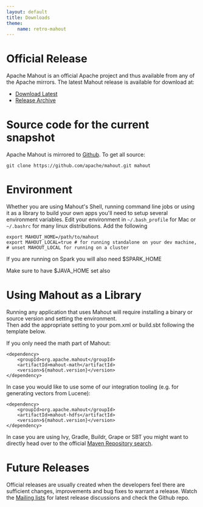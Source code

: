 ```yaml
---
layout: default
title: Downloads
theme:
    name: retro-mahout
---
```


<a name="Downloads-OfficialRelease"></a>
# Official Release
Apache Mahout is an official Apache project and thus available from any of
the Apache mirrors. The latest Mahout release is available for download at: 

* [Download Latest](http://www.apache.org/dyn/closer.cgi/mahout/)
* [Release Archive](http://archive.apache.org/dist/mahout/)


# Source code for the current snapshot

Apache Mahout is mirrored to [Github](https://github.com/apache/mahout). To get all source:

    git clone https://github.com/apache/mahout.git mahout
   
# Environment

Whether you are using Mahout's Shell, running command line jobs or using it as a library to build your own apps 
you'll need to setup several environment variables. 
Edit your environment in ```~/.bash_profile``` for Mac or ```~/.bashrc``` for many linux distributions. Add the following

    export MAHOUT_HOME=/path/to/mahout
    export MAHOUT_LOCAL=true # for running standalone on your dev machine, 
    # unset MAHOUT_LOCAL for running on a cluster 

If you are running on Spark you will also need $SPARK_HOME

Make sure to have $JAVA_HOME set also

# Using Mahout as a Library

Running any application that uses Mahout will require installing a binary or source version and setting the environment.  
Then add the appropriate setting to your pom.xml or build.sbt following the template below.
 
If you only need the math part of Mahout:

    <dependency>
        <groupId>org.apache.mahout</groupId>
        <artifactId>mahout-math</artifactId>
        <version>${mahout.version}</version>
    </dependency>

In case you would like to use some of our integration tooling (e.g. for generating vectors from Lucene):

    <dependency>
        <groupId>org.apache.mahout</groupId>
        <artifactId>mahout-hdfs</artifactId>
        <version>${mahout.version}</version>
    </dependency>

In case you are using Ivy, Gradle, Buildr, Grape or SBT you might want to directly head over to the official [Maven Repository search](http://mvnrepository.com/artifact/org.apache.mahout/mahout-core).


<a name="Downloads-FutureReleases"></a>
# Future Releases

Official releases are usually created when the developers feel there are
sufficient changes, improvements and bug fixes to warrant a release. Watch
the <a href="https://mahout.apache.org/general/mailing-lists,-irc-and-archives.html">Mailing lists</a>
 for latest release discussions and check the Github repo.

